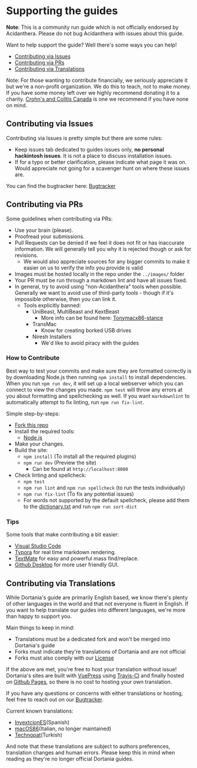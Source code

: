 # Supporting the guides

**Note**: This is a community run guide which is not officially endorsed by Acidanthera. Please do not bug Acidanthera with issues about this guide.

Want to help support the guide? Well there's some ways you can help!

* [Contributing via Issues](#contributing-via-issues)
* [Contributing via PRs](#contributing-via-prs)
* [Contributing via Translations](#contributing-via-translations)

Note: For those wanting to contribute financially, we seriously appreciate it but we're a non-profit organization. We do this to teach, not to make money. If you have some money left over we highly recommend donating it to a charity. [Crohn's and Colitis Canada](https://crohnsandcolitis.donorportal.ca/Donation/DonationDetails.aspx?L=en-CA&G=159&F=1097&T=GENER) is one we recommend if you have none on mind.

## Contributing via Issues

 Contributing via Issues is pretty simple but there are some rules:

* Keep issues tab dedicated to guides issues only, **no personal hackintosh issues**. It is not a place to discuss installation issues.
* If for a typo or better clarification, please indicate what page it was on. Would appreciate not going for a scavenger hunt on where these issues are.

You can find the bugtracker here: [Bugtracker](https://github.com/dortania/bugtracker)

## Contributing via PRs

Some guidelines when contributing via PRs:

* Use your brain (please).
* Proofread your submissions.
* Pull Requests can be denied if we feel it does not fit or has inaccurate information. We will generally tell you why it is rejected though or ask for revisions.
  * We would also appreciate sources for any bigger commits to make it easier on us to verify the info you provide is valid
* Images must be hosted locally in the repo under the `../images/` folder
* Your PR must be run through a markdown lint and have all issues fixed.
* In general, try to avoid using "non-Acidanthera" tools when possible. Generally we want to avoid use of third-party tools  - though if it's impossible otherwise, then you can link it.
  * Tools explicitly banned:
    * UniBeast, MultiBeast and KextBeast
      * More info can be found here: [Tonymacx86-stance](https://github.com/khronokernel/Tonymcx86-stance)
    * TransMac
      * Know for creating borked USB drives
    * Niresh Installers
      * We'd like to avoid piracy with the guides

### How to Contribute

Best way to test your commits and make sure they are formatted correctly is by downloading Node.js then running `npm install` to install dependencies. When you run `npm run dev`, it will set up a local webserver which you can connect to view the changes you made. `npm test` will throw any errors at you about formatting and spellchecking as well. If you want `markdownlint` to automatically attempt to fix linting, run `npm run fix-lint`.

Simple step-by-steps:

* [Fork this repo](https://github.com/dortania/OpenCore-Install-Guide/fork/)
* Install the required tools:
  * [Node.js](https://nodejs.org/)
* Make your changes.
* Build the site:
  * `npm install` (To install all the required plugins)
  * `npm run dev` (Preview the site)
    * Can be found at `http://localhost:8080`
* Check linting and spellcheck:
  * `npm test`
  * `npm run lint` and `npm run spellcheck` (to run the tests individually)
  * `npm run fix-lint` (To fix any potential issues)
  * For words not supported by the default spellcheck, please add them to the [dictionary.txt](./dictionary/dictionary.txt) and run `npm run sort-dict`

### Tips

Some tools that make contributing a bit easier:

* [Visual Studio Code](https://code.visualstudio.com)
* [Typora](https://typora.io) for real time markdown rendering.
* [TextMate](https://macromates.com) for easy and powerful mass find/replace.
* [Github Desktop](https://desktop.github.com) for more user friendly GUI.

## Contributing via Translations

While Dortania's guide are primarily English based, we know there's plenty of other languages in the world and that not everyone is fluent in English. If you want to help translate our guides into different languages, we're more than happy to support you.

Main things to keep in mind:

* Translations must be a dedicated fork and won't be merged into Dortania's guide
* Forks must indicate they're translations of Dortania and are not official
* Forks must also comply with our [License](LICENSE.md)

If the above are met, you're free to host your translation without issue! Dortania's sites are built with [VuePress](https://vuepress.vuejs.org) using [Travis-CI](https://travis-ci.org) and finally hosted on [Github Pages](https://pages.github.com), so there is no cost to hosting your own translation.

If you have any questions or concerns with either translations or hosting, feel free to reach out on our [Bugtracker](https://github.com/dortania/bugtracker).

Current known translations:

* [InyextcionES](https://github.com/InyextcionES/OpenCore-Install-Guide)(Spanish)
* [macOS86](https://macos86.gitbook.io/guida-opencore/)(Italian, no longer maintained)
* [Technopat](https://www.technopat.net/sosyal/konu/opencore-ile-macos-kurulum-rehberi.963661/)(Turkish)

And note that these translations are subject to authors preferences, translation changes and human errors. Please keep this in mind when reading as they're no longer official Dortania guides.
